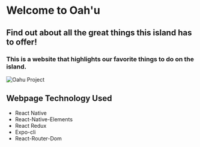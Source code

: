 # Welcome to Oah'u
## Find out about all the great things this island has to offer!
### This is a website that highlights our favorite things to do on the island.

![Oahu Project](https://www.wedreamoftravel.com/wp-content/uploads/2020/04/Kaa-Awa-Beach-Instagram-Oahu.jpg)
## Webpage Technology Used
- React Native
- React-Native-Elements
- React Redux
- Expo-cli
- React-Router-Dom

 
